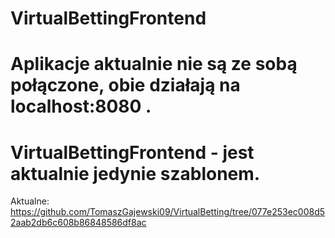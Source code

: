 # VirtualBettingFrontend
# Aplikacje aktualnie nie są ze sobą połączone, obie działają na localhost:8080 .
# VirtualBettingFrontend - jest aktualnie jedynie szablonem. 
Aktualne: https://github.com/TomaszGajewski09/VirtualBetting/tree/077e253ec008d52aab2db6c608b86848586df8ac

